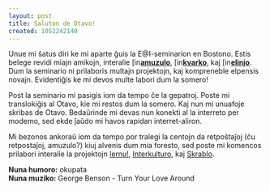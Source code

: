 ```yaml
---
layout: post
title: Saluton de Otavo!
created: 1052242140
---
```

Unue mi ŝatus diri ke mi aparte ĝuis la E@I-seminarion en Bostono.  Estis belege revidi miajn amikojn, interalie <a href="https://www.livejournal.com/userinfo.bml?user=amuzulo"><img src="https://stat.livejournal.com/img/userinfo.gif" alt="[info]" width="17" height="17" style="vertical-align: bottom; border: 0;" /></a><a href="https://amuzulo.livejournal.com/"><b>amuzulo</b></a>, <a href="https://www.livejournal.com/userinfo.bml?user=kvarko"><img src="https://stat.livejournal.com/img/userinfo.gif" alt="[info]" width="17" height="17" style="vertical-align: bottom; border: 0;" /></a><a href="https://kvarko.livejournal.com/"><b>kvarko</b></a>, kaj <a href="https://www.livejournal.com/userinfo.bml?user=elinjo"><img src="https://stat.livejournal.com/img/userinfo.gif" alt="[info]" width="17" height="17" style="vertical-align: bottom; border: 0;" /></a><a href="https://elinjo.livejournal.com/"><b>elinjo</b></a>.  Dum la seminario ni prilaboris multajn projektojn, kaj kompreneble elpensis novajn.  Evidentiĝis ke mi devos multe labori dum la somero!

Post la seminario mi pasigis iom da tempo ĉe la gepatroj.  Poste mi translokiĝis al Otavo, kie mi restos dum la somero.  Kaj nun mi unuafoje skribas de Otavo.  Bedaŭrinde mi devas nun konekti al la interreto per modemo, sed ekde ĵaŭdo mi havos rapidan interret-aliron.

Mi bezonos ankoraŭ iom da tempo por tralegi la centojn da retpoŝtaĵoj (ĉu retpostaĵoj, amuzulo?) kiuj alvenis dum mia foresto, sed poste mi komencos prilabori interalie la projektojn <a href="http://www.lernu.net/">lernu!</a>, <a href="http://www.interkulturo.net/">Interkulturo</a>, kaj <a href="http://skrablo.ikso.net/">Skrablo</a>.

**Nuna humoro:** okupata  
**Nuna muziko:** George Benson - Turn Your Love Around
